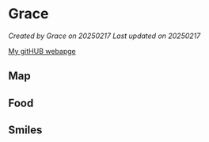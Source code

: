 # Grace
*Created by Grace on 20250217 Last updated on 20250217*

[My gitHUB webapge](https://github.com/Grace21194) 


## Map


## Food


## Smiles


